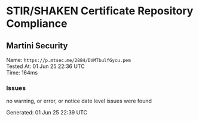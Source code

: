 # STIR/SHAKEN Certificate Repository Compliance

## Martini Security

Name: `https://p.mtsec.me/2884/DVMTbulfGycu.pem`\
Tested At: 01 Jun 25 22:36 UTC\
Time: 164ms

### Issues

no warning, or error, or notice date level issues were found

Generated: 01 Jun 25 22:39 UTC